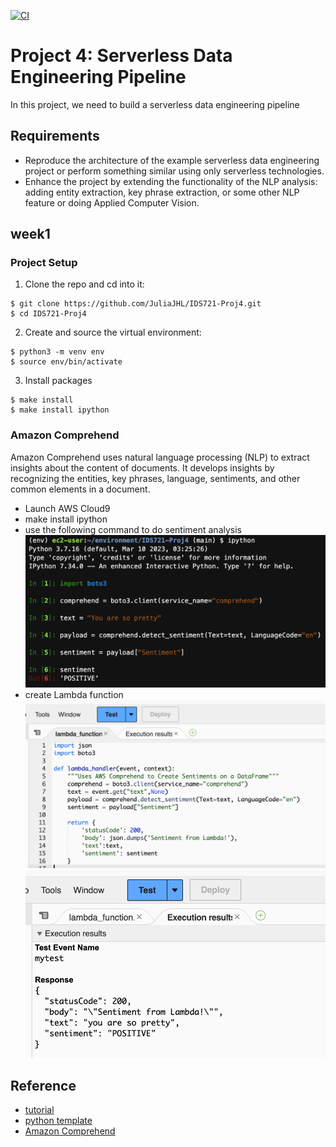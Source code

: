 [![CI](https://github.com/JuliaJHL/Huilin-IDS721-Proj4/actions/workflows/cicd.yml/badge.svg)](https://github.com/JuliaJHL/Huilin-IDS721-Proj4/actions/workflows/cicd.yml)
# Project 4: Serverless Data Engineering Pipeline
In this project, we need to build a serverless data engineering pipeline

## Requirements
* Reproduce the architecture of the example serverless data engineering project or perform something similar using only serverless technologies.
* Enhance the project by extending the functionality of the NLP analysis: adding entity extraction, key phrase extraction, or some other NLP feature or doing Applied Computer Vision.

## week1
### Project Setup
1. Clone the repo and cd into it:
```
$ git clone https://github.com/JuliaJHL/IDS721-Proj4.git
$ cd IDS721-Proj4
```
2. Create and source the virtual environment:
```
$ python3 -m venv env
$ source env/bin/activate
```
3. Install packages
```
$ make install
$ make install ipython
```
### Amazon Comprehend
Amazon Comprehend uses natural language processing (NLP) to extract insights about the content of documents. It develops insights by recognizing the entities, key phrases, language, sentiments, and other common elements in a document.
* Launch AWS Cloud9
* make install ipython
* use the following command to do sentiment analysis
![comprehend](https://github.com/JuliaJHL/imgs_readme/blob/main/ids721proj4/comprehend.png)
* create Lambda function
![lambda](https://github.com/JuliaJHL/imgs_readme/blob/main/ids721proj4/lambda.png)
![test](https://github.com/JuliaJHL/imgs_readme/blob/main/ids721proj4/test.png)



## Reference
* [tutorial](https://github.com/noahgift/awslambda)
* [python template](https://github.com/nogibjj/python-template)
* [Amazon Comprehend](https://docs.aws.amazon.com/comprehend/latest/dg/what-is.html)
